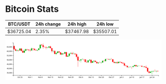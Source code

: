 # Bitcoin Stats

BTC/USDT|24h change|24h high|24h low|
|---|---|---|---|
|$36725.04|2.35%|$37467.98|$35507.01|

<img src="./chart.svg">
